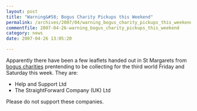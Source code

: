 ```yaml
---
layout: post
title: "Warning&#58; Bogus Charity Pickups this Weekend"
permalink: /archives/2007/04/warning_bogus_charity_pickups_this_weekend.html
commentfile: 2007-04-26-warning_bogus_charity_pickups_this_weekend
category: news
date: 2007-04-26 13:05:20

---
```


Apparently there have been a few leaflets handed out in St Margarets from [bogus charities](/archives/2006/11/beware_bogus_ch.html) prentending to be collecting for the third world Friday and Saturday this week. They are:

-   Help and Support Ltd
-   The StraightForward Company (UK) Ltd

Please do not support these companies.
